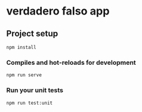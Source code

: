 # verdadero falso app

## Project setup
```
npm install
```

### Compiles and hot-reloads for development
```
npm run serve
```

### Run your unit tests
```
npm run test:unit
```
